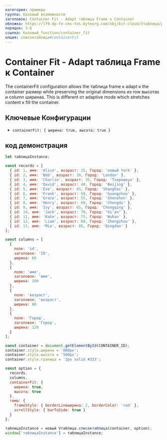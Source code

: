 ```yaml
---
категория: примеры
группа: базовый возможности
заголовок: Container Fit - Adapt таблица Frame к Container
обложка: https://lf9-dp-fe-cms-tos.byteorg.com/obj/bit-cloud/Vтаблица/preview/ширина-mode-adaptive.png
порядок: 3-6
ссылка: базовый_function/container_fit
опция: списоктаблица#containerFit
---
```


# Container Fit - Adapt таблица Frame к Container

The containerFit configuration allows the таблица frame к adapt к the container размер while preserving the original dimensions из row высотаs и column ширинаs. This is different от adaptive mode which stretches content к fill the container.

## Ключевые Конфигурации

- `containerFit: { ширина: true, высота: true }`

## код демонстрация

```javascript liveдемонстрация template=vтаблица
let таблицаInstance;

const records = [
  { id: 1, имя: 'Alice', возраст: 25, Город: 'новый York' },
  { id: 2, имя: 'Bob', возраст: 30, Город: 'London' },
  { id: 3, имя: 'Charlie', возраст: 35, Город: 'Tхорошоyo' },
  { id: 4, имя: 'David', возраст: 40, Город: 'Beijing' },
  { id: 5, имя: 'Eve', возраст: 45, Город: 'Shanghai' },
  { id: 6, имя: 'Frank', возраст: 50, Город: 'Guangzhou' },
  { id: 7, имя: 'Grace', возраст: 55, Город: 'Shenzhen' },
  { id: 8, имя: 'Henry', возраст: 60, Город: 'Chengdu' },
  { id: 9, имя: 'Ivy', возраст: 65, Город: 'Chongqing' },
  { id: 10, имя: 'Jack', возраст: 70, Город: "Xi'an" },
  { id: 11, имя: 'Kate', возраст: 75, Город: 'Wuhan' },
  { id: 12, имя: 'Liam', возраст: 80, Город: 'Zhengzhou' },
  { id: 13, имя: 'Mia', возраст: 85, Город: 'Qingdao' }
];

const columns = [
  {
    поле: 'id',
    заголовок: 'ID',
    ширина: 60
  },
  {
    поле: 'имя',
    заголовок: 'имя',
    ширина: 100
  },
  {
    поле: 'возраст',
    заголовок: 'возраст',
    ширина: 80
  },
  {
    поле: 'Город',
    заголовок: 'Город',
    ширина: 120
  }
];

const container = document.getElementById(CONTAINER_ID);
container.style.ширина = '800px';
container.style.высота = '500px';
container.style.граница = '2px solid #333';

const option = {
  records,
  columns,
  containerFit: {
    ширина: true,
    высота: true
  },
  тема: {
    frameStyle: { borderLineширина: 2, borderColor: 'red' },
    scrollStyle: { barToSide: true }
  }
};

таблицаInstance = новый Vтаблица.списоктаблица(container, option);
window['таблицаInstance'] = таблицаInstance;
```
